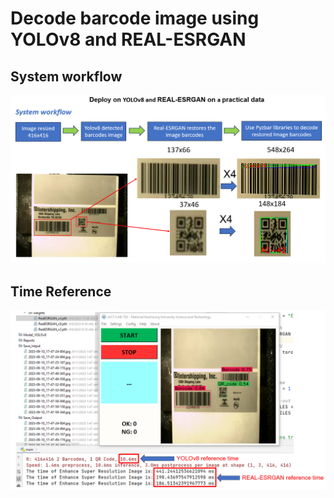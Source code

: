 # Decode barcode image using YOLOv8 and REAL-ESRGAN
## System workflow
![System Workflow](reports/Seminars/System_workflow.png)
## Time Reference
![Time Reference](reports/Seminars/Time_reference.png)
